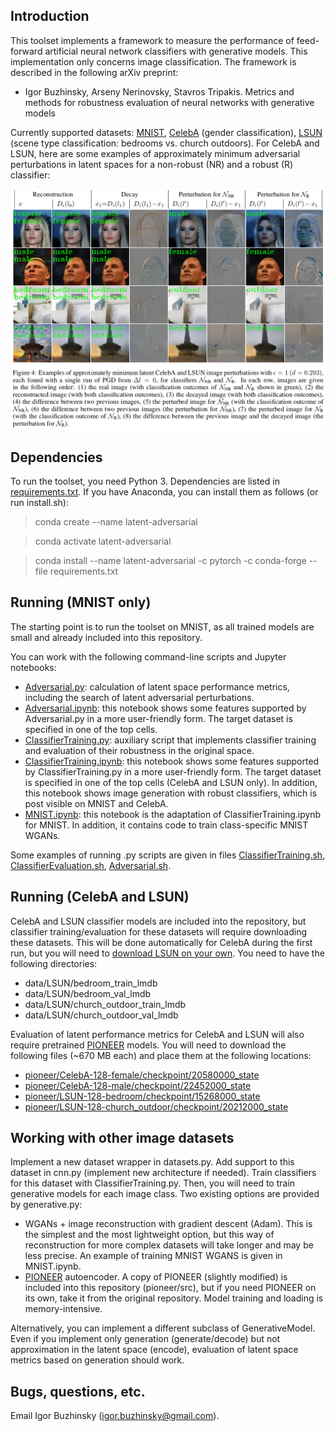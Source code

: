 ## Introduction

This toolset implements a framework to measure the performance of feed-forward artificial neural network classifiers with generative models.
This implementation only concerns image classification.
The framework is described in the following arXiv preprint:

* Igor Buzhinsky, Arseny Nerinovsky, Stavros Tripakis. Metrics and methods for robustness evaluation of neural networks with generative models

Currently supported datasets: [MNIST](http://yann.lecun.com/exdb/mnist/), [CelebA](http://mmlab.ie.cuhk.edu.hk/projects/CelebA.html) (gender classification), [LSUN](https://www.yf.io/p/lsun) (scene type classification: bedrooms vs. church outdoors). For CelebA and LSUN, here are some examples of approximately minimum adversarial perturbations in latent spaces for a non-robust (NR) and a robust (R) classifier:

<img src="figure.png" width="1107">

## Dependencies

To run the toolset, you need Python 3. Dependencies are listed in [requirements.txt](requirements.txt). If you have Anaconda, you can install them as follows (or run install.sh):

> conda create --name latent-adversarial

> conda activate latent-adversarial

> conda install --name latent-adversarial -c pytorch -c conda-forge --file requirements.txt

## Running (MNIST only)

The starting point is to run the toolset on MNIST, as all trained models are small and already included into this repository.

You can work with the following command-line scripts and Jupyter notebooks:

* [Adversarial.py](Adversarial.py): calculation of latent space performance metrics, including the search of latent adversarial perturbations.
* [Adversarial.ipynb](Adversarial.ipynb): this notebook shows some features supported by Adversarial.py in a more user-friendly form. The target dataset is specified in one of the top cells.
* [ClassifierTraining.py](ClassifierTraining.py): auxiliary script that implements classifier training and evaluation of their robustness in the original space.
* [ClassifierTraining.ipynb](ClassifierTraining.ipynb): this notebook shows some features supported by ClassifierTraining.py in a more user-friendly form. The target dataset is specified in one of the top cells (CelebA and LSUN only). In addition, this notebook shows image generation with robust classifiers, which is post visible on MNIST and CelebA.
* [MNIST.ipynb](MNIST.ipynb): this notebook is the adaptation of ClassifierTraining.ipynb for MNIST. In addition, it contains code to train class-specific MNIST WGANs.

Some examples of running .py scripts are given in files [ClassifierTraining.sh](ClassifierTraining.sh), [ClassifierEvaluation.sh](ClassifierEvaluation.sh), [Adversarial.sh](Adversarial.sh).

## Running (CelebA and LSUN)

CelebA and LSUN classifier models are included into the repository, but classifier training/evaluation for these datasets will require downloading these datasets. This will be done automatically for CelebA during the first run, but you will need to [download LSUN on your own](https://github.com/fyu/lsun/blob/master/download.py). You need to have the following directories:

* data/LSUN/bedroom_train_lmdb
* data/LSUN/bedroom_val_lmdb
* data/LSUN/church_outdoor_train_lmdb
* data/LSUN/church_outdoor_val_lmdb

Evaluation of latent performance metrics for CelebA and LSUN will also require pretrained [PIONEER](https://github.com/AaltoVision/pioneer) models. You will need to download the following files (~670 MB each) and place them at the following locations:

* [pioneer/CelebA-128-female/checkpoint/20580000_state](https://drive.google.com/open?id=1X1nkyK3hkaahBYRfH36X5yyInZGYrQbW)
* [pioneer/CelebA-128-male/checkpoint/22452000_state](https://drive.google.com/open?id=1hWpm1vLXd_ay2M4AxOMxLjw4mD9gyZzH)
* [pioneer/LSUN-128-bedroom/checkpoint/15268000_state](https://drive.google.com/open?id=1sz-_3SsENJ9a4OVUF2o6q7riCcgeVlWS)
* [pioneer/LSUN-128-church_outdoor/checkpoint/20212000_state](https://drive.google.com/open?id=1eqGKeHQf-KvAe7zrvFiYjqqrEwsxvcwb)

## Working with other image datasets

Implement a new dataset wrapper in datasets.py. Add support to this dataset in cnn.py (implement new architecture if needed). Train classifiers for this dataset with ClassifierTraining.py. Then, you will need to train generative models for each image class. Two existing options are provided by generative.py:

* WGANs + image reconstruction with gradient descent (Adam). This is the simplest and the most lightweight option, but this way of reconstruction for more complex datasets will take longer and may be less precise. An example of training MNIST WGANS is given in MNIST.ipynb.
* [PIONEER](https://github.com/AaltoVision/pioneer) autoencoder. A copy of PIONEER (slightly modified) is included into this repository (pioneer/src), but if you need PIONEER on its own, take it from the original repository. Model training and loading is memory-intensive.

Alternatively, you can implement a different subclass of GenerativeModel. Even if you implement only generation (generate/decode) but not approximation in the latent space (encode), evaluation of latent space metrics based on generation should work.

## Bugs, questions, etc.

Email Igor Buzhinsky (igor.buzhinsky@gmail.com).
